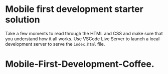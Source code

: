 # Mobile first development starter solution

Take a few moments to read through the HTML and CSS and make sure that you understand how it all works. Use VSCode Live Server to launch a local development server to serve the `index.html` file.
# Mobile-First-Development-Coffee.
